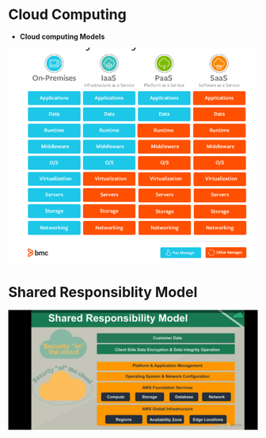 # Cloud Computing
  * **Cloud computing Models**
  <img src="https://github.com/Mayank-Mehta/AWS-CSA-Associate/blob/master/CloudModels.PNG" />

# Shared Responsiblity Model
 <img src="https://github.com/Mayank-Mehta/AWS-CSA-Associate/blob/master/sharedResponsiblityModel.jpeg" />
